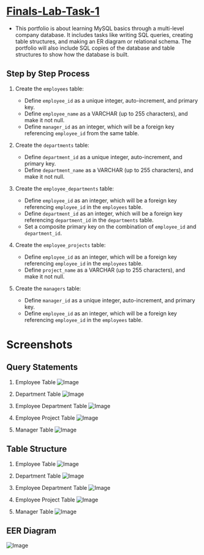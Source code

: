 # [Finals-Lab-Task-1](https://github.com/user-attachments/files/19615214/Soguilon.Carl.Asnef.B.FINALS.EDM.SQL.docx)
- This portfolio is about learning MySQL basics through a multi-level company database. It includes tasks like writing SQL queries, creating table structures, and making an ER diagram or relational schema. The portfolio will also include SQL copies of the database and table structures to show how the database is built.

## Step by Step Process
1. Create the `employees` table:
   - Define `employee_id` as a unique integer, auto-increment, and primary key.
   - Define `employee_name` as a VARCHAR (up to 255 characters), and make it not null.
   - Define `manager_id` as an integer, which will be a foreign key referencing `employee_id` from the same table.

2. Create the `departments` table:
   - Define `department_id` as a unique integer, auto-increment, and primary key.
   - Define `department_name` as a VARCHAR (up to 255 characters), and make it not null.

3. Create the `employee_departments` table:
   - Define `employee_id` as an integer, which will be a foreign key referencing `employee_id` in the `employees` table.
   - Define `department_id` as an integer, which will be a foreign key referencing `department_id` in the `departments` table.
   - Set a composite primary key on the combination of `employee_id` and `department_id`.

4. Create the `employee_projects` table:
   - Define `employee_id` as an integer, which will be a foreign key referencing `employee_id` in the `employees` table.
   - Define `project_name` as a VARCHAR (up to 255 characters), and make it not null.

5. Create the `managers` table:
   - Define `manager_id` as a unique integer, auto-increment, and primary key.
   - Define `employee_id` as an integer, which will be a foreign key referencing `employee_id` in the `employees` table.

# Screenshots
## Query Statements
1. Employee Table
![Image](https://github.com/user-attachments/assets/9d797229-c578-4a9d-9e41-9eec050611b9)
   
2. Department Table
![Image](https://github.com/user-attachments/assets/3943d3ae-7b16-4ac8-9fcd-ea3a935107bf)
   
3. Employee Department Table
![Image](https://github.com/user-attachments/assets/7c0d9e00-be51-4f32-bf15-b47c1db7cfbe)
  
4. Employee Project Table
![Image](https://github.com/user-attachments/assets/2065f412-b9f0-45f8-9bd7-bbe88298b244)
   
5. Manager Table
![Image](https://github.com/user-attachments/assets/11885937-bb10-4287-ada6-c3b0074dfd21)

## Table Structure
1. Employee Table
![Image](https://github.com/user-attachments/assets/bfa3e1a0-31e5-4f50-96a7-ab2e44f8fa38)
   
2. Department Table
![Image](https://github.com/user-attachments/assets/09c1e839-6684-4c39-a5e4-a8cd09fc1345)
   
3. Employee Department Table
![Image](https://github.com/user-attachments/assets/42f83cf1-3f70-4b4f-88f4-c333284783e0)
   
4. Employee Project Table
![Image](https://github.com/user-attachments/assets/dd393af6-c71a-4beb-b3c8-29dc97dae61f)
   
5. Manager Table
![Image](https://github.com/user-attachments/assets/0b357143-4fda-4059-8235-1444b933d6ae)

## EER Diagram 
![Image](https://github.com/user-attachments/assets/b8c42cda-fe0b-420f-92de-d9a7e531f3f3)
